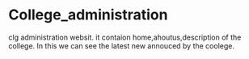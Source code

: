 # College_administration
clg administration websit.
it contaion home,ahoutus,description of the college.
In this we can see the latest new annouced by the coolege. 
